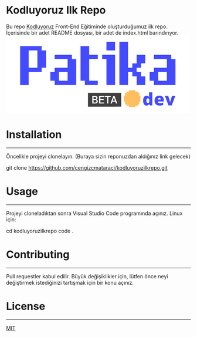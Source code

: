 # Kodluyoruz Ilk Repo
Bu repo [Kodluyoruz](https://www.kodluyoruz.org/Kodluyoruz) Front-End Eğitiminde oluşturduğumuz ilk repo. İçerisinde bir adet README dosyası, bir adet de index.html barındırıyor.
![Philadelphia's Magic Gardens. This place was so cool!](/img/patikaLogo.png "Philadelphia's Magic Gardens")
# Installation
---
Öncelikle projeyi clonelayın. (Buraya sizin reponuzdan aldığınız link gelecek)
 
git clone https://github.com/cengizcmataraci/kodluyoruzilkrepo.git 

# Usage
---
Projeyi cloneladıktan sonra Visual Studio Code programında açınız.
Linux için:

cd kodluyoruzilkrepo
code .

# Contributing
---
Pull requestler kabul edilir. Büyük değişiklikler için, lütfen önce neyi değiştirmek istediğinizi tartışmak için bir konu açınız.
# License
---
[MIT](https://choosealicense.com/licenses/mit/)


